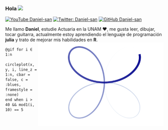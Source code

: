### Hola <img src="https://github.com/TheDudeThatCode/TheDudeThatCode/blob/master/Assets/Hi.gif" width="29px">

[![YouTube Daniel-san](https://img.shields.io/youtube/views/b4CXqMCpPM0?style=social)](https://www.youtube.com/channel/UCdKJSeCnPNHq8crsojwIMZg)
[![Twitter: Daniel-san](https://img.shields.io/twitter/follow/Daniels10964589?style=social)](https://twitter.com/Daniels10964589)
[![GitHub Daniel-san](https://img.shields.io/github/followers/san-daniel?label=follow&style=social)](https://github.com/san-daniel)


Me llamo **Daniel**, estudie Actuaria en la UNAM :heart:, me gusta leer, dibujar, tocar guitarra, actualmente estoy aprendiendo el lenguaje de programación **julia** y trato de mejorar mis habilidades en **R**. 
<img src="https://raw.githubusercontent.com/san-daniel/san-daniel/main/tmp.gif" alt="img" align="right" width="400px">

````
@gif for i ∈ 1:n
    circleplot(x, y, i, line_z = 1:n, cbar = false, c = :blues, framestyle = :none)
end when i > 40 && mod1(i, 10) == 5
````

<!--
**san-daniel/san-daniel** is a ✨ _special_ ✨ repository because its `README.md` (this file) appears on your GitHub profile.

Here are some ideas to get you started:

- 🔭 I’m currently working on ...
- 🌱 I’m currently learning ...
- 👯 I’m looking to collaborate on ...
- 🤔 I’m looking for help with ...
- 💬 Ask me about ...
- 📫 How to reach me: ...
- 😄 Pronouns: ...
- ⚡ Fun fact: ...
-->
